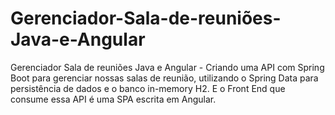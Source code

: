 # Gerenciador-Sala-de-reuniões-Java-e-Angular
Gerenciador Sala de reuniões Java e Angular - Criando uma API com Spring Boot para gerenciar nossas salas de reunião, utilizando o Spring Data para persistência de dados e o banco in-memory H2. E o Front End que consume essa API é uma SPA escrita em Angular.
